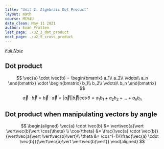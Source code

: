 ```yaml
---
title: "Unit 2: Algebraic Dot Product"
layout: math
course: MCV4U
date_clean: May 11 2021
author: Evan Pratten
last_page: ./u2_3_dot_product
next_page: ./u2_5_cross_product
---
```


*[Full Note]({{site.baseurl}}/static/pdf/mcv4u/2.4%20Dot%20Product%20of%20Algebraic%20Vectors%20(7.4)%20FILL%20(2).pdf)*

## Dot product 

$$
\vec{a} \cdot \vec{b} =
\begin{bmatrix} a_1\\ a_2\\ \vdots\\ a_n \end{bmatrix} \cdot \begin{bmatrix} b_1\\ b_2\\ \vdots\\ b_n \end{bmatrix}
$$

$$
\vec{a} \cdot \vec{b} =
\vec{b} \cdot \vec{a} =
\vert\vec{a}\vert \vert\vec{b}\vert \cos{\theta} = 
a_1 b_1 + a_2 b_2 + \dots + a_n b_n
$$

## Dot product when manipulating vectors by angle

$$
\begin{aligned}
    \vec{a} \cdot \vec{b} &= \vert\vec{a}\vert \vert\vec{b}\vert \cos{\theta} \\
    \cos{\theta} &= \frac{\vec{a} \cdot \vec{b}}{\vert\vec{a}\vert \vert\vec{b}\vert}\\
    \theta &= \cos^{-1}{\frac{\vec{a} \cdot \vec{b}}{\vert\vec{a}\vert \vert\vec{b}\vert}}
\end{aligned}
$$